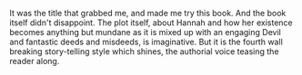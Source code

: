 It was the title that grabbed me, and made me try this book.
And the book itself didn't disappoint. The plot itself,
about Hannah and how her existence becomes anything but
mundane as it is mixed up with an engaging Devil and
fantastic deeds and misdeeds, is imaginative. But it is
the fourth wall breaking story-telling style which shines,
the authorial voice teasing the reader along.
